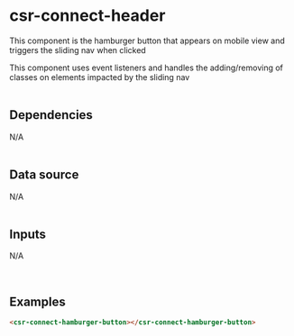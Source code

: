 # csr-connect-header

This component is the hamburger button that appears on mobile view and triggers the sliding nav when clicked<br>

This component uses event listeners and handles the adding/removing of classes on elements impacted by the sliding nav<br><br>

## Dependencies

N/A<br><br>

## Data source

N/A<br><br>

## Inputs

N/A

<br>

## Examples

```html
<csr-connect-hamburger-button></csr-connect-hamburger-button>
```
